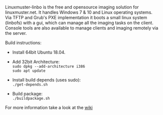 Linuxmuster-linbo is the free and opensource imaging solution for linuxmuster.net. It handles Windows 7 & 10 and Linux operating systems. Via TFTP and Grub's PXE implementation it boots a small linux system (linbofs) with a gui, which can manage all the imaging tasks on the client. Console tools are also available to manage clients and imaging remotely via the server.

Build instructions:

* Install 64bit Ubuntu 18.04.

* Add 32bit Architecture:  
  `sudo dpkg --add-architecture i386`  
  `sudo apt update`

* Install build depends (uses sudo):  
  `./get-depends.sh`

* Build package:  
  `./buildpackage.sh`

For more information take a look at the  [wiki](https://github.com/linuxmuster/linuxmuster-linbo/wiki)
